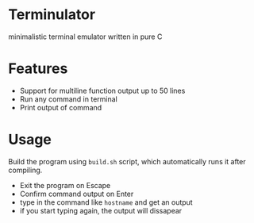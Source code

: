 # Terminulator
minimalistic terminal emulator written in pure C

# Features
- Support for multiline function output up to 50 lines
- Run any command in terminal
- Print output of command

# Usage
Build the program using `build.sh` script, which automatically runs it after compiling.
- Exit the program on Escape
- Confirm command output on Enter
- type in the command like `hostname` and get an output
- if you start typing again, the output will dissapear
